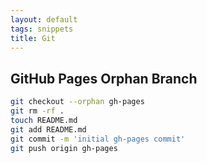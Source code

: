 ```yaml
---
layout: default
tags: snippets
title: Git
---
```


## GitHub Pages Orphan Branch

```bash
git checkout --orphan gh-pages
git rm -rf .
touch README.md
git add README.md
git commit -m 'initial gh-pages commit'
git push origin gh-pages
```
